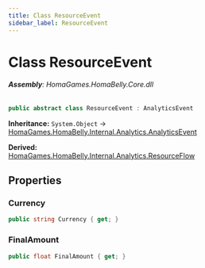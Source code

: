 ```yaml
---
title: Class ResourceEvent
sidebar_label: ResourceEvent
---
```

# Class ResourceEvent


###### **Assembly**: HomaGames.HomaBelly.Core.dll

```csharp title="Declaration"
public abstract class ResourceEvent : AnalyticsEvent
```
**Inheritance:** `System.Object` -> [HomaGames.HomaBelly.Internal.Analytics.AnalyticsEvent](../HomaGames.HomaBelly.Internal.Analytics/AnalyticsEvent)

**Derived:**  
[HomaGames.HomaBelly.Internal.Analytics.ResourceFlow](../HomaGames.HomaBelly.Internal.Analytics/ResourceFlow)

## Properties
### Currency


```csharp title="Declaration"
public string Currency { get; }
```
### FinalAmount


```csharp title="Declaration"
public float FinalAmount { get; }
```

